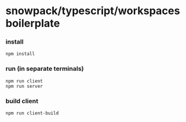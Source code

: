 
# snowpack/typescript/workspaces boilerplate

### install
```
npm install
```

### run (in separate terminals)
```
npm run client
npm run server
```

### build client
```
npm run client-build
```

